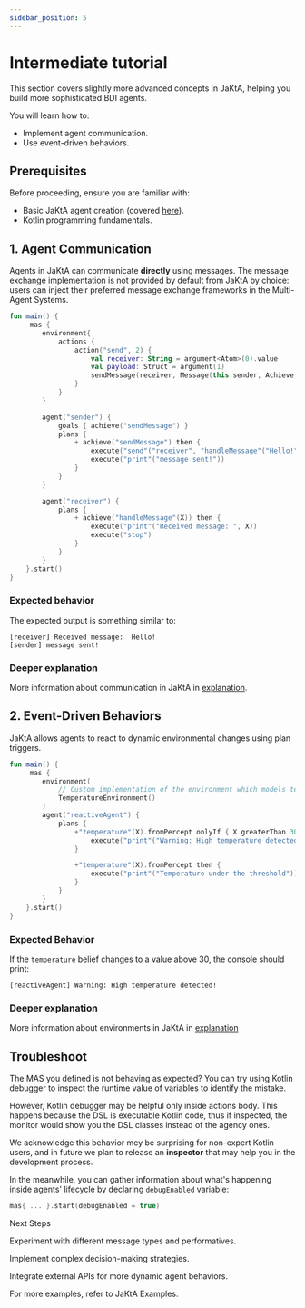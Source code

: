 ```yaml
---
sidebar_position: 5
---
```


# Intermediate tutorial

This section covers slightly more advanced concepts in JaKtA, 
helping you build more sophisticated BDI agents. 

You will learn how to:
- Implement agent communication.
- Use event-driven behaviors.

## Prerequisites

Before proceeding, ensure you are familiar with:

- Basic JaKtA agent creation (covered [here](hello-world.md)).
- Kotlin programming fundamentals.


## 1. Agent Communication

Agents in JaKtA can communicate **directly** using messages. 
The message exchange implementation is not provided by default from JaKtA by choice:
users can inject their preferred message exchange frameworks in the Multi-Agent Systems.


```kt showLineNumbers
fun main() {
     mas {
        environment{
            actions {
                action("send", 2) {
                    val receiver: String = argument<Atom>(0).value
                    val payload: Struct = argument(1)
                    sendMessage(receiver, Message(this.sender, Achieve, payload))
                }
            }
        }

        agent("sender") {
            goals { achieve("sendMessage") }
            plans {
                + achieve("sendMessage") then {
                    execute("send"("receiver", "handleMessage"("Hello!")))
                    execute("print"("message sent!"))
                }
            }
        }

        agent("receiver") {
            plans {
                + achieve("handleMessage"(X)) then {
                    execute("print"("Received message: ", X))
                    execute("stop")
                }
            }
        }
    }.start()
}
```

### Expected behavior

The expected output is something similar to:
```
[receiver] Received message:  Hello!
[sender] message sent!
```

### Deeper explanation

More information about communication in JaKtA in [explanation](../explanation/communication.md).

## 2. Event-Driven Behaviors

JaKtA allows agents to react to dynamic environmental changes using plan triggers.

```kt showLineNumbers
fun main() {
     mas {
        environment(
            // Custom implementation of the environment which models temperature
            TemperatureEnvironment()
        )
        agent("reactiveAgent") {
            plans {
                +"temperature"(X).fromPercept onlyIf { X greaterThan 30 } then {
                    execute("print"("Warning: High temperature detected!"))
                }

                +"temperature"(X).fromPercept then {
                    execute("print"("Temperature under the threshold"))
                }
            }
        }
    }.start()
}
```

### Expected Behavior

If the `temperature` belief changes to a value above 30, the console should print:
```
[reactiveAgent] Warning: High temperature detected!
```

### Deeper explanation

More information about environments in JaKtA in [explanation](../explanation/environment.md)

## Troubleshoot

The MAS you defined is not behaving as expected?
You can try using Kotlin debugger to inspect the runtime value of variables to identify the mistake.

However, Kotlin debugger may be helpful only inside actions body.
This happens because the DSL is executable Kotlin code,
thus if inspected, the monitor would show you the DSL classes instead of the agency ones.

We acknowledge this behavior mey be surprising for non-expert Kotlin users,
and in future we plan to release an **inspector** that may help you in the development process.

In the meanwhile,
you can gather information about what's happening inside agents' lifecycle by declaring `debugEnabled` variable:
```kt
mas{ ... }.start(debugEnabled = true) 
```

Next Steps

Experiment with different message types and performatives.

Implement complex decision-making strategies.

Integrate external APIs for more dynamic agent behaviors.

For more examples, refer to JaKtA Examples.

